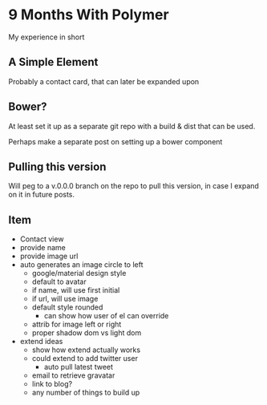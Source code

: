 # 9 Months With Polymer

My experience in short

## A Simple Element

Probably a contact card, that can later be expanded upon

## Bower?

At least set it up as a separate git repo with a build & dist that can be used.

Perhaps make a separate post on setting up a bower component

## Pulling this version

Will peg to a v.0.0.0 branch on the repo to pull this version, in case I expand on it in future posts.


## Item

- Contact view
- provide name
- provide image url
- auto generates an image circle to left
    - google/material design style
    - default to avatar
    - if name, will use first initial
    - if url, will use image
    - default style rounded
        - can show how user of el can override
    - attrib for image left or right
    - proper shadow dom vs light dom
- extend ideas
    - show how extend actually works <shadow>
    - could extend to add twitter user
        - auto pull latest tweet
    - email to retrieve gravatar
    - link to blog?
    - any number of things to build up
